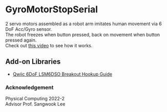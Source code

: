 # GyroMotorStopSerial
2 servo motors assembled as a robot arm imitates human movement via 6 DoF Acc/Gyro sensor.  
The robot freezes when button pressed, back on movement when button pressed again.  
Check out [this video](https://vimeo.com/768576283) to see how it works.
## Add-on Libraries
- [Qwiic 6DoF LSM6DSO Breakout Hookup Guide](https://learn.sparkfun.com/tutorials/qwiic-6dof-lsm6dso-breakout-hookup-guide)
### Acknowledgement
Physical Computing 2022-2    
Advisor Prof. Sangwook Lee
